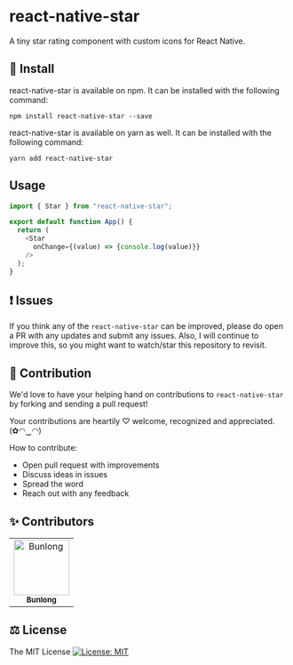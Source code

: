# react-native-star

A tiny star rating component with custom icons for React Native.

## 🔧 Install

react-native-star is available on npm. It can be installed with the following command:

```
npm install react-native-star --save
```

react-native-star is available on yarn as well. It can be installed with the following command:

```
yarn add react-native-star
```

## Usage

```js
import { Star } from "react-native-star";

export default function App() {
  return (
    <Star
      onChange={(value) => {console.log(value)}}
    />
  );
}
```

## ❗ Issues

If you think any of the `react-native-star` can be improved, please do open a PR with any updates and submit any issues. Also, I will continue to improve this, so you might want to watch/star this repository to revisit.

## 🌟 Contribution

We'd love to have your helping hand on contributions to `react-native-star` by forking and sending a pull request!

Your contributions are heartily ♡ welcome, recognized and appreciated. (✿◠‿◠)

How to contribute:

- Open pull request with improvements
- Discuss ideas in issues
- Spread the word
- Reach out with any feedback

## ✨ Contributors

<table>
  <tr>
    <td align="center">
      <a href="https://github.com/Bunlong">
        <img src="https://avatars0.githubusercontent.com/u/1308397?s=400&u=945dc6b97571e2b98b659d34b1c81ae2514046bf&v=4" width="100" alt="Bunlong" />
        <br />
        <sub>
          <b>Bunlong</b>
        </sub>
      </a>
    </td>
  </tr>
</table>

## ⚖️ License

The MIT License [![License: MIT](https://img.shields.io/badge/License-MIT-yellow.svg)](https://opensource.org/licenses/MIT)

<!--

git commit -m "your-msg" --no-verify

Get started with the project:

  $ yarn

Run the example app on iOS:

  $ yarn example ios

Run the example app on Android:

  $ yarn example android
  $ react-native run-android
  $ react-native start

https://reactnative.dev/docs/running-on-device

-->

<!--

$ lsusb
$ adb devices

-->
